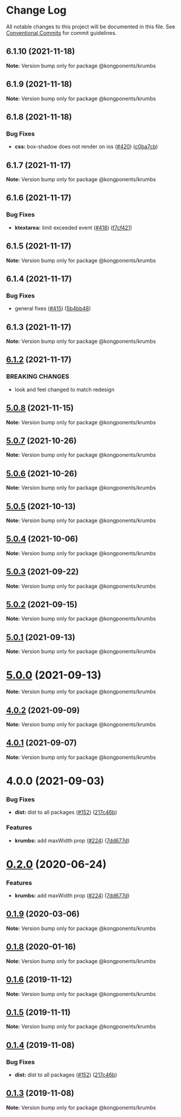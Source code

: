 # Change Log

All notable changes to this project will be documented in this file.
See [Conventional Commits](https://conventionalcommits.org) for commit guidelines.

## 6.1.10 (2021-11-18)

**Note:** Version bump only for package @kongponents/krumbs





## 6.1.9 (2021-11-18)

**Note:** Version bump only for package @kongponents/krumbs





## 6.1.8 (2021-11-18)


### Bug Fixes

* **css:** box-shadow does not render on ios ([#420](https://github.com/Kong/kongponents/issues/420)) ([c0ba7cb](https://github.com/Kong/kongponents/commit/c0ba7cb90bf3c158a1baa6b879d33230359db830))





## 6.1.7 (2021-11-17)

**Note:** Version bump only for package @kongponents/krumbs





## 6.1.6 (2021-11-17)


### Bug Fixes

* **ktextarea:** limit exceeded event ([#418](https://github.com/Kong/kongponents/issues/418)) ([f7cf421](https://github.com/Kong/kongponents/commit/f7cf421a4ded7f5b99eaa5a18d02a27d450020b7))





## 6.1.5 (2021-11-17)

**Note:** Version bump only for package @kongponents/krumbs





## 6.1.4 (2021-11-17)


### Bug Fixes

* general fixes ([#415](https://github.com/Kong/kongponents/issues/415)) ([5b4bb48](https://github.com/Kong/kongponents/commit/5b4bb484d74e75779d39cf901b2cdaa23818e8e7))





## 6.1.3 (2021-11-17)

**Note:** Version bump only for package @kongponents/krumbs





## [6.1.2](https://github.com/Kong/kongponents/compare/@kongponents/krumbs@5.0.8...@kongponents/krumbs@6.1.2) (2021-11-17)

### BREAKING CHANGES
* look and feel changed to match redesign


## [5.0.8](https://github.com/Kong/kongponents/compare/v5.0.7...v5.0.8) (2021-11-15)

**Note:** Version bump only for package @kongponents/krumbs





## [5.0.7](https://github.com/Kong/kongponents/compare/v5.0.6...v5.0.7) (2021-10-26)

**Note:** Version bump only for package @kongponents/krumbs





## [5.0.6](https://github.com/Kong/kongponents/compare/v5.0.5...v5.0.6) (2021-10-26)

**Note:** Version bump only for package @kongponents/krumbs





## [5.0.5](https://github.com/Kong/kongponents/compare/v5.0.4...v5.0.5) (2021-10-13)

**Note:** Version bump only for package @kongponents/krumbs





## [5.0.4](https://github.com/Kong/kongponents/compare/v5.0.3...v5.0.4) (2021-10-06)

**Note:** Version bump only for package @kongponents/krumbs





## [5.0.3](https://github.com/Kong/kongponents/compare/v5.0.2...v5.0.3) (2021-09-22)

**Note:** Version bump only for package @kongponents/krumbs





## [5.0.2](https://github.com/Kong/kongponents/compare/v5.0.1...v5.0.2) (2021-09-15)

**Note:** Version bump only for package @kongponents/krumbs





## [5.0.1](https://github.com/Kong/kongponents/compare/v5.0.0...v5.0.1) (2021-09-13)

**Note:** Version bump only for package @kongponents/krumbs





# [5.0.0](https://github.com/Kong/kongponents/compare/v4.0.2...v5.0.0) (2021-09-13)

**Note:** Version bump only for package @kongponents/krumbs





## [4.0.2](https://github.com/Kong/kongponents/compare/v4.0.1...v4.0.2) (2021-09-09)

**Note:** Version bump only for package @kongponents/krumbs





## [4.0.1](https://github.com/Kong/kongponents/compare/v4.0.0...v4.0.1) (2021-09-07)

**Note:** Version bump only for package @kongponents/krumbs





# 4.0.0 (2021-09-03)


### Bug Fixes

* **dist:** dist to all packages ([#152](https://github.com/Kong/kongponents/issues/152)) ([217c46b](https://github.com/Kong/kongponents/commit/217c46b02afe960f8fa597ba77410dcf034b1716))


### Features

* **krumbs:** add maxWidth prop ([#224](https://github.com/Kong/kongponents/issues/224)) ([7dd677d](https://github.com/Kong/kongponents/commit/7dd677d844bd7246fddf261deb3d79b524d24dd0))





# [0.2.0](https://github.com/Kong/kongponents/compare/@kongponents/krumbs@0.1.9...@kongponents/krumbs@0.2.0) (2020-06-24)


### Features

* **krumbs:** add maxWidth prop ([#224](https://github.com/Kong/kongponents/issues/224)) ([7dd677d](https://github.com/Kong/kongponents/commit/7dd677d844bd7246fddf261deb3d79b524d24dd0))





## [0.1.9](https://github.com/Kong/kongponents/compare/@kongponents/krumbs@0.1.8...@kongponents/krumbs@0.1.9) (2020-03-06)

**Note:** Version bump only for package @kongponents/krumbs





## [0.1.8](https://github.com/Kong/kongponents/compare/@kongponents/krumbs@0.1.6...@kongponents/krumbs@0.1.8) (2020-01-16)

**Note:** Version bump only for package @kongponents/krumbs





## [0.1.6](https://github.com/Kong/kongponents/compare/@kongponents/krumbs@0.1.5...@kongponents/krumbs@0.1.6) (2019-11-12)

**Note:** Version bump only for package @kongponents/krumbs





## [0.1.5](https://github.com/Kong/kongponents/compare/@kongponents/krumbs@0.1.4...@kongponents/krumbs@0.1.5) (2019-11-11)

**Note:** Version bump only for package @kongponents/krumbs





## [0.1.4](https://github.com/Kong/kongponents/compare/@kongponents/krumbs@0.1.3...@kongponents/krumbs@0.1.4) (2019-11-08)


### Bug Fixes

* **dist:** dist to all packages ([#152](https://github.com/Kong/kongponents/issues/152)) ([217c46b](https://github.com/Kong/kongponents/commit/217c46b02afe960f8fa597ba77410dcf034b1716))





## [0.1.3](https://github.com/Kong/kongponents/compare/@kongponents/krumbs@0.1.2...@kongponents/krumbs@0.1.3) (2019-11-08)

**Note:** Version bump only for package @kongponents/krumbs
